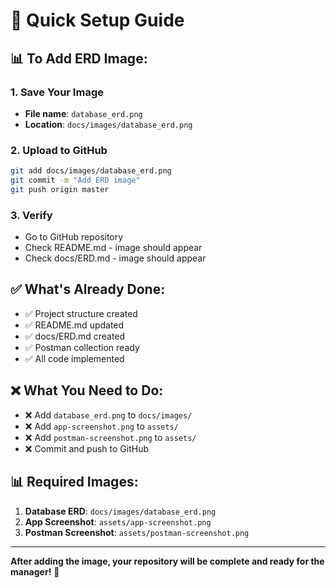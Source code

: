 # 🚀 Quick Setup Guide

## 📊 To Add ERD Image:

### 1. Save Your Image
- **File name**: `database_erd.png`
- **Location**: `docs/images/database_erd.png`

### 2. Upload to GitHub
```bash
git add docs/images/database_erd.png
git commit -m "Add ERD image"
git push origin master
```

### 3. Verify
- Go to GitHub repository
- Check README.md - image should appear
- Check docs/ERD.md - image should appear

## ✅ What's Already Done:
- ✅ Project structure created
- ✅ README.md updated
- ✅ docs/ERD.md created
- ✅ Postman collection ready
- ✅ All code implemented

## ❌ What You Need to Do:
- ❌ Add `database_erd.png` to `docs/images/`
- ❌ Add `app-screenshot.png` to `assets/`
- ❌ Add `postman-screenshot.png` to `assets/`
- ❌ Commit and push to GitHub

## 📊 Required Images:
1. **Database ERD**: `docs/images/database_erd.png`
2. **App Screenshot**: `assets/app-screenshot.png`
3. **Postman Screenshot**: `assets/postman-screenshot.png`

---

**After adding the image, your repository will be complete and ready for the manager!** 🎉
